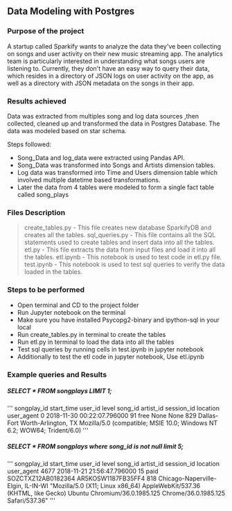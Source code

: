 ## Data Modeling with Postgres

### Purpose of the project

A startup called Sparkify wants to analyze the data they've been collecting on songs and user activity on their new music streaming app. The analytics team is particularly interested in understanding what songs users are listening to. Currently, they don't have an easy way to query their data, which resides in a directory of JSON logs on user activity on the app, as well as a directory with JSON metadata on the songs in their app.

### Results achieved

Data was extracted from multiples song and log data sources ,then collected, cleaned up and transformed the data in Postgres Database. The data was modeled based on star schema.

Steps followed:
- Song_Data and log_data were extracted using Pandas API.
- Song_Data was transformed into Songs and Artists dimension tables.
- Log data was transformed into Time and Users dimension table which involved multiple datetime based transformations.
- Later the data from 4 tables were modeled to form a single fact table called song_plays

### Files Description

> create_tables.py - This file creates new database SparkifyDB and creates all the tables.
> sql_queries.py - This file contains all the SQL statements used to create tables and insert data into all the tables.
> etl.py - This file extracts the data from input files and load it into all the tables.
> etl.ipynb - This notebook is used to test code in etl.py file.
> test.ipynb - This notebook is used to test sql queries to verify the data loaded in the tables.

### Steps to be performed
- Open terminal and CD to the project folder
- Run Jupyter notebook on the terminal
- Make sure you have installed Psycopg2-binary and ipython-sql in your local
- Run create_tables.py in terminal to create the tables
- Run etl.py in terminal to load the data into all the tables
- Test sql queries by running cells in test.ipynb in jupyter notebook
- Additionally to test the etl code in jupyter notebook, Use etl.ipynb  

### Example queries and Results

##### SELECT * FROM songplays LIMIT 1;
'''
songplay_id	start_time	user_id	level	song_id	artist_id	session_id	location	user_agent
0	2018-11-30 00:22:07.796000	91	free	None	None	829	Dallas-Fort Worth-Arlington, TX	Mozilla/5.0 (compatible; MSIE 10.0; Windows NT 6.2; WOW64; Trident/6.0)
'''

##### SELECT * FROM songplays where song_id is not null limit 5;

'''
songplay_id	start_time	user_id	level	song_id	artist_id	session_id	location	user_agent
4677	2018-11-21 21:56:47.796000	15	paid	SOZCTXZ12AB0182364	AR5KOSW1187FB35FF4	818	Chicago-Naperville-Elgin, IL-IN-WI	"Mozilla/5.0 (X11; Linux x86_64) AppleWebKit/537.36 (KHTML, like Gecko) Ubuntu Chromium/36.0.1985.125 Chrome/36.0.1985.125 Safari/537.36"
'''